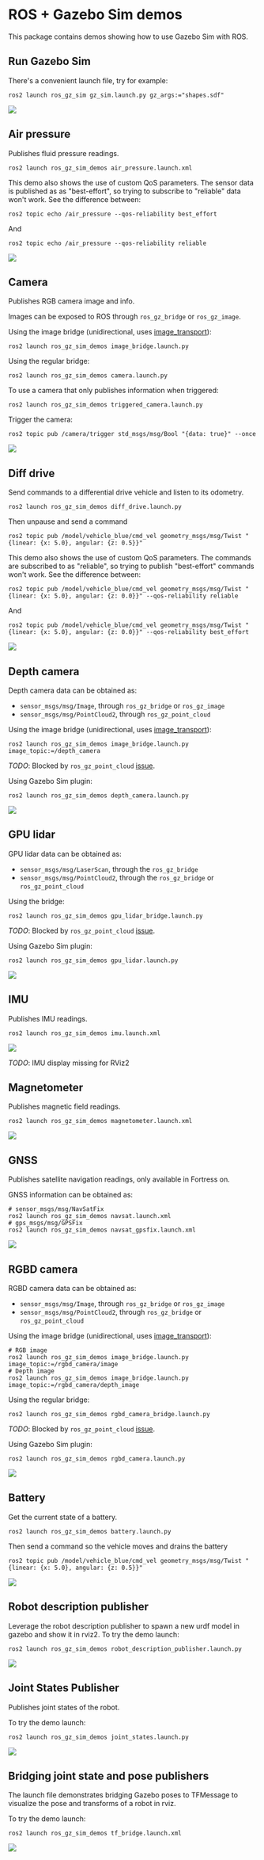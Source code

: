 # ROS + Gazebo Sim demos

This package contains demos showing how to use Gazebo Sim with ROS.

## Run Gazebo Sim

There's a convenient launch file, try for example:

    ros2 launch ros_gz_sim gz_sim.launch.py gz_args:="shapes.sdf"

![](images/shapes_demo.png)

## Air pressure

Publishes fluid pressure readings.

    ros2 launch ros_gz_sim_demos air_pressure.launch.xml

This demo also shows the use of custom QoS parameters. The sensor data is
published as as "best-effort", so trying to subscribe to "reliable" data won't
work. See the difference between:

    ros2 topic echo /air_pressure --qos-reliability best_effort

And

    ros2 topic echo /air_pressure --qos-reliability reliable

![](images/air_pressure_demo.png)

## Camera

Publishes RGB camera image and info.

Images can be exposed to ROS through `ros_gz_bridge` or `ros_gz_image`.

Using the image bridge (unidirectional, uses [image_transport](http://wiki.ros.org/image_transport)):

    ros2 launch ros_gz_sim_demos image_bridge.launch.py

Using the regular bridge:

    ros2 launch ros_gz_sim_demos camera.launch.py

To use a camera that only publishes information when triggered:

    ros2 launch ros_gz_sim_demos triggered_camera.launch.py

Trigger the camera:

    ros2 topic pub /camera/trigger std_msgs/msg/Bool "{data: true}" --once

![](images/camera_demo.png)

## Diff drive

Send commands to a differential drive vehicle and listen to its odometry.

    ros2 launch ros_gz_sim_demos diff_drive.launch.py

Then unpause and send a command

    ros2 topic pub /model/vehicle_blue/cmd_vel geometry_msgs/msg/Twist "{linear: {x: 5.0}, angular: {z: 0.5}}"

This demo also shows the use of custom QoS parameters. The commands are
subscribed to as "reliable", so trying to publish "best-effort" commands
won't work. See the difference between:

    ros2 topic pub /model/vehicle_blue/cmd_vel geometry_msgs/msg/Twist "{linear: {x: 5.0}, angular: {z: 0.0}}" --qos-reliability reliable

And

    ros2 topic pub /model/vehicle_blue/cmd_vel geometry_msgs/msg/Twist "{linear: {x: 5.0}, angular: {z: 0.0}}" --qos-reliability best_effort

![](images/diff_drive_demo.png)

## Depth camera

Depth camera data can be obtained as:

* `sensor_msgs/msg/Image`, through `ros_gz_bridge` or `ros_gz_image`
* `sensor_msgs/msg/PointCloud2`, through `ros_gz_point_cloud`

Using the image bridge (unidirectional, uses [image_transport](http://wiki.ros.org/image_transport)):

    ros2 launch ros_gz_sim_demos image_bridge.launch.py image_topic:=/depth_camera

*TODO*: Blocked by `ros_gz_point_cloud` [issue](https://github.com/gazebosim/ros_gz/issues/40).

Using Gazebo Sim plugin:

    ros2 launch ros_gz_sim_demos depth_camera.launch.py

![](images/depth_camera_demo.png)

## GPU lidar

GPU lidar data can be obtained as:

* `sensor_msgs/msg/LaserScan`, through the `ros_gz_bridge`
* `sensor_msgs/msg/PointCloud2`, through the `ros_gz_bridge` or `ros_gz_point_cloud`

Using the bridge:

    ros2 launch ros_gz_sim_demos gpu_lidar_bridge.launch.py

*TODO*: Blocked by `ros_gz_point_cloud` [issue](https://github.com/gazebosim/ros_gz/issues/40).

Using Gazebo Sim plugin:

    ros2 launch ros_gz_sim_demos gpu_lidar.launch.py

![](images/gpu_lidar_demo.png)

## IMU

Publishes IMU readings.

    ros2 launch ros_gz_sim_demos imu.launch.xml

![](images/imu_demo.png)

*TODO*: IMU display missing for RViz2

## Magnetometer

Publishes magnetic field readings.

    ros2 launch ros_gz_sim_demos magnetometer.launch.xml

![](images/magnetometer_demo.png)

## GNSS

Publishes satellite navigation readings, only available in Fortress on.

GNSS information can be obtained as:

    # sensor_msgs/msg/NavSatFix
    ros2 launch ros_gz_sim_demos navsat.launch.xml
    # gps_msgs/msg/GPSFix
    ros2 launch ros_gz_sim_demos navsat_gpsfix.launch.xml

![](images/navsat_demo.png)

## RGBD camera

RGBD camera data can be obtained as:

* `sensor_msgs/msg/Image`, through `ros_gz_bridge` or `ros_gz_image`
* `sensor_msgs/msg/PointCloud2`, through `ros_gz_bridge` or `ros_gz_point_cloud`

Using the image bridge (unidirectional, uses [image_transport](http://wiki.ros.org/image_transport)):

    # RGB image
    ros2 launch ros_gz_sim_demos image_bridge.launch.py image_topic:=/rgbd_camera/image
    # Depth image
    ros2 launch ros_gz_sim_demos image_bridge.launch.py image_topic:=/rgbd_camera/depth_image

Using the regular bridge:

    ros2 launch ros_gz_sim_demos rgbd_camera_bridge.launch.py

*TODO*: Blocked by `ros_gz_point_cloud` [issue](https://github.com/gazebosim/ros_gz/issues/40).

Using Gazebo Sim plugin:

    ros2 launch ros_gz_sim_demos rgbd_camera.launch.py

![](images/rgbd_camera_demo.png)

## Battery

Get the current state of a battery.

    ros2 launch ros_gz_sim_demos battery.launch.py

Then send a command so the vehicle moves and drains the battery

    ros2 topic pub /model/vehicle_blue/cmd_vel geometry_msgs/msg/Twist "{linear: {x: 5.0}, angular: {z: 0.5}}"

![](images/battery_demo.png)

## Robot description publisher

Leverage the robot description publisher to spawn a new urdf model in gazebo and
show it in rviz2.
To try the demo launch:

    ros2 launch ros_gz_sim_demos robot_description_publisher.launch.py

![](images/robot_state_publisher_demo.png)

## Joint States Publisher

Publishes joint states of the robot.

To try the demo launch:

    ros2 launch ros_gz_sim_demos joint_states.launch.py

![](images/joint_states.png)

## Bridging joint state and pose publishers

The launch file demonstrates bridging Gazebo poses to TFMessage to visualize the pose
and transforms of a robot in rviz.

To try the demo launch:

    ros2 launch ros_gz_sim_demos tf_bridge.launch.xml

![](images/tf_bridge.gif)
